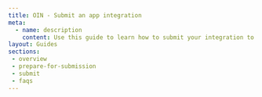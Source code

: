 ```yaml
---
title: OIN - Submit an app integration
meta:
  - name: description
    content: Use this guide to learn how to submit your integration to the Okta Integration Network.
layout: Guides
sections:
 - overview
 - prepare-for-submission
 - submit
 - faqs
---
```

